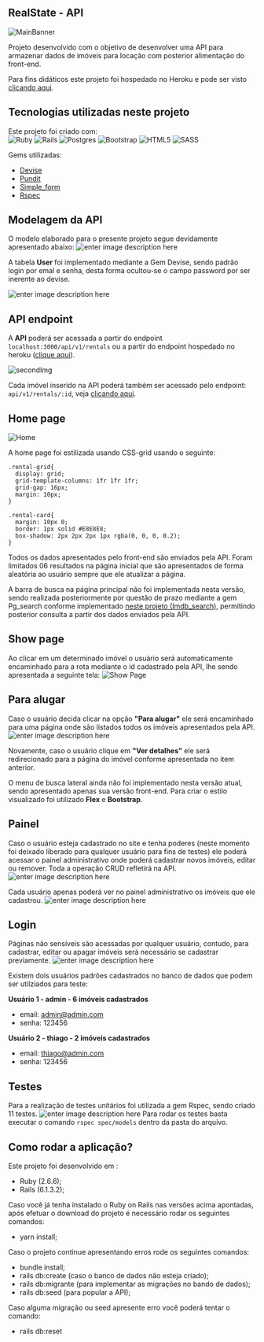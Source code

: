 ## RealState - API
![MainBanner](https://res.cloudinary.com/dloadb2bx/image/upload/v1622692009/realstate1_uxymg7.png)

Projeto desenvolvido com o objetivo de desenvolver uma API para armazenar dados de imóveis para locação com posterior alimentação do front-end.

Para fins didáticos este projeto foi hospedado no Heroku e pode ser visto [clicando aqui](http://api-realsate.herokuapp.com/).

## Tecnologias utilizadas neste projeto
Este projeto foi criado com:<br>
<img alt="Ruby" src="https://img.shields.io/badge/ruby-%23CC342D.svg?style=for-the-badge&logo=ruby&logoColor=white"/> <img alt="Rails" src="https://img.shields.io/badge/rails-%23CC0000.svg?style=for-the-badge&logo=ruby-on-rails&logoColor=white"/> <img alt="Postgres" src ="https://img.shields.io/badge/postgres-%23316192.svg?style=for-the-badge&logo=postgresql&logoColor=white"/> <img alt="Bootstrap" src="https://img.shields.io/badge/bootstrap-%23563D7C.svg?style=for-the-badge&logo=bootstrap&logoColor=white"/> <img alt="HTML5" src="https://img.shields.io/badge/html5-%23E34F26.svg?style=for-the-badge&logo=html5&logoColor=white"/> <img alt="SASS" src="https://img.shields.io/badge/SASS-hotpink.svg?style=for-the-badge&logo=SASS&logoColor=white"/>

Gems utilizadas:

 - [Devise](https://github.com/heartcombo/devise)
 - [Pundit](https://github.com/varvet/pundit)
 - [Simple_form](https://github.com/heartcombo/simple_form)
 - [Rspec](https://github.com/rspec/rspec-rails)

## Modelagem da API
O modelo elaborado para o presente projeto segue devidamente apresentado abaixo:
![enter image description here](https://res.cloudinary.com/dloadb2bx/image/upload/v1622692008/realstateDb_hqmmu6.png)

A tabela **User** foi implementado mediante a Gem Devise, sendo padrão login por emal e senha, desta forma ocultou-se o campo password por ser inerente ao devise.

![enter image description here](https://res.cloudinary.com/dloadb2bx/image/upload/v1622692009/realstateDb1_bcbwus.png)

## API endpoint
A **API** poderá ser acessada a partir do endpoint `localhost:3000/api/v1/rentals` ou a partir do endpoint hospedado no heroku ([clique aqui](http://api-realsate.herokuapp.com/api/v1/rentals)).

![secondImg](https://res.cloudinary.com/dloadb2bx/image/upload/v1622692045/realStateApi_wafftk.png)

Cada imóvel inserido na API poderá também ser acessado pelo endpoint: `api/v1/rentals/:id`, veja [clicando aqui](http://api-realsate.herokuapp.com/api/v1/rentals/3).
## Home page
![Home](https://res.cloudinary.com/dloadb2bx/image/upload/v1622692009/realstate2_cdg0gb.png)

A home page foi estilizada usando CSS-grid usando o seguinte:

    .rental-grid{
      display: grid;
      grid-template-columns: 1fr 1fr 1fr;
      grid-gap: 16px;
      margin: 10px;
    }

    .rental-card{
      margin: 10px 0;
      border: 1px solid #E8E8E8;
      box-shadow: 2px 2px 2px 1px rgba(0, 0, 0, 0.2);
    }

Todos os dados apresentados pelo front-end são enviados pela API. Foram limitados 06 resultados na página inicial que são apresentados de forma aleatória ao usuário sempre que ele atualizar a página.

A barra de busca na página principal não foi implementada nesta versão, sendo realizada posteriormente por questão de prazo mediante a gem Pg_search conforme implementado [neste projeto (Imdb_search)](https://github.com/thiagohrcosta/imdb_search), permitindo posterior consulta a partir dos dados enviados pela API.

## Show page
Ao clicar em um determinado imóvel o usuário será automaticamente encaminhado para a rota mediante o id cadastrado pela API, lhe sendo apresentada a seguinte tela:
![Show Page](https://res.cloudinary.com/dloadb2bx/image/upload/v1622692009/realstate4_rjzy20.png)

## Para alugar
Caso o usuário decida clicar na opção **"Para alugar"** ele será encaminhado para uma página onde são listados todos os imóveis apresentados pela API.
![enter image description here](https://res.cloudinary.com/dloadb2bx/image/upload/v1622692009/realstate3_x0qdxn.png)

Novamente, caso o usuário clique em **"Ver detalhes"** ele será redirecionado para a página do imóvel conforme apresentada no item anterior.

O menu de busca lateral ainda não foi implementado nesta versão atual, sendo apresentado apenas sua versão front-end. Para criar o estilo visualizado foi utilizado **Flex** e **Bootstrap**.

## Painel
Caso o usuário esteja cadastrado no site e tenha poderes (neste momento foi deixado liberado para qualquer usuário para fins de testes) ele poderá acessar o painel administrativo onde poderá cadastrar novos imóveis, editar ou remover. Toda a operação CRUD refletirá na API.
![enter image description here](https://res.cloudinary.com/dloadb2bx/image/upload/v1622740094/realstateadmin_c44k0g.png)

Cada usuário apenas poderá ver no painel administrativo os imóveis que ele cadastrou.
![enter image description here](https://res.cloudinary.com/dloadb2bx/image/upload/v1622741858/realstateAdmin3_qiu3vr.png)

## Login
Páginas não sensíveis são acessadas por qualquer usuário, contudo, para cadastrar, editar ou apagar imóveis será necessário se cadastrar previamente.
![enter image description here](https://res.cloudinary.com/dloadb2bx/image/upload/v1622740650/realstateLogin_kfowfl.png)

Existem dois usuários padrões cadastrados no banco de dados que podem ser utilziados para teste:

**Usuário 1 - admin - 6 imóveis cadastrados**
- email: admin@admin.com
- senha: 123456

**Usuário 2 - thiago - 2 imóveis cadastrados**

- email: thiago@admin.com
- senha: 123456

## Testes
Para a realização de testes unitários foi utilizada a gem Rspec, sendo criado 11 testes.
![enter image description here](https://res.cloudinary.com/dloadb2bx/image/upload/v1622747253/reaslstateTests_mg747o.png)
Para rodar os testes basta executar o comando `rspec spec/models` dentro da pasta do arquivo.

## Como rodar a aplicação?
Este projeto foi desenvolvido em :

- Ruby (2.6.6);
- Rails (6.1.3.2);

Caso você já tenha instalado o Ruby on Rails nas versões acima apontadas, após efetuar o download do projeto é necessário rodar os seguintes comandos:

- yarn install;

Caso o projeto continue apresentando erros rode os seguintes comandos:

- bundle install;
- rails db:create (caso o banco de dados não esteja criado);
- rails db:migrante (para implementar as migrações no bando de dados);
- rails db:seed (para popular a API);

Caso alguma migração ou seed apresente erro você poderá tentar o comando:

- rails db:reset

